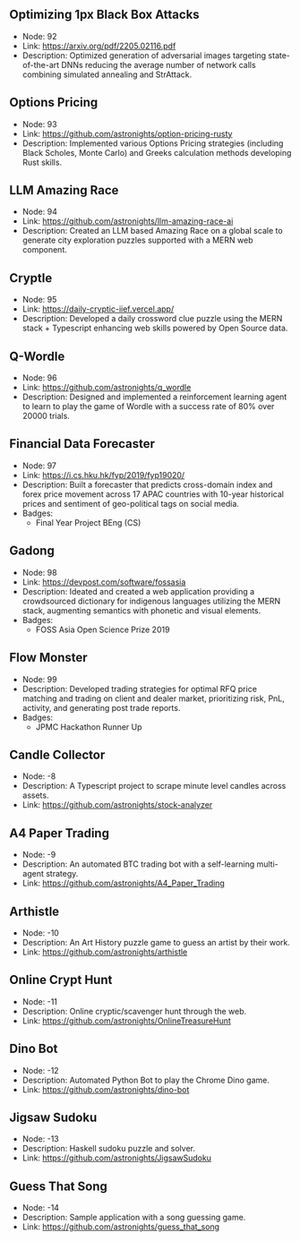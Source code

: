 ## Optimizing 1px Black Box Attacks

- Node: 92
- Link: https://arxiv.org/pdf/2205.02116.pdf
- Description: Optimized generation of adversarial images targeting state-of-the-art DNNs reducing the average number of network calls combining simulated annealing and StrAttack.

## Options Pricing

- Node: 93
- Link: https://github.com/astronights/option-pricing-rusty
- Description: Implemented various Options Pricing strategies (including Black Scholes, Monte Carlo) and Greeks calculation methods developing Rust skills. 

## LLM Amazing Race

- Node: 94
- Link: https://github.com/astronights/llm-amazing-race-ai
- Description: Created an LLM based Amazing Race on a global scale to generate city exploration puzzles supported with a MERN web component.

## Cryptle

- Node: 95
- Link: https://daily-cryptic-iief.vercel.app/
- Description: Developed a daily crossword clue puzzle using the MERN stack + Typescript enhancing web skills powered by Open Source data. 

## Q-Wordle

- Node: 96
- Link: https://github.com/astronights/q_wordle
- Description: Designed and implemented a reinforcement learning agent to learn to play the game of Wordle with a success rate of 80% over 20000 trials.

## Financial Data Forecaster

- Node: 97
- Link: https://i.cs.hku.hk/fyp/2019/fyp19020/
- Description: Built a forecaster that predicts cross-domain index and forex price movement across 17 APAC countries with 10-year historical prices and sentiment of geo-political tags on social media.
- Badges:
  - Final Year Project BEng (CS)

## Gadong

- Node: 98
- Link: https://devpost.com/software/fossasia
- Description: Ideated and created a web application providing a crowdsourced dictionary for indigenous languages utilizing the MERN stack, augmenting semantics with phonetic and visual elements.
- Badges:
  - FOSS Asia Open Science Prize 2019

## Flow Monster

- Node: 99
- Description: Developed trading strategies for optimal RFQ price matching and trading on client and dealer market,
 prioritizing risk, PnL, activity, and generating post trade reports.
- Badges:
  - JPMC Hackathon Runner Up

## Candle Collector

- Node: -8
- Description: A Typescript project to scrape minute level candles across assets.
- Link: https://github.com/astronights/stock-analyzer

## A4 Paper Trading

- Node: -9
- Description: An automated BTC trading bot with a self-learning multi-agent strategy.
- Link: https://github.com/astronights/A4_Paper_Trading

## Arthistle

- Node: -10
- Description: An Art History puzzle game to guess an artist by their work.
- Link: https://github.com/astronights/arthistle

## Online Crypt Hunt

- Node: -11
- Description: Online cryptic/scavenger hunt through the web.
- Link: https://github.com/astronights/OnlineTreasureHunt

## Dino Bot

- Node: -12
- Description: Automated Python Bot to play the Chrome Dino game.
- Link: https://github.com/astronights/dino-bot

## Jigsaw Sudoku

- Node: -13
- Description: Haskell sudoku puzzle and solver.
- Link: https://github.com/astronights/JigsawSudoku

## Guess That Song

- Node: -14
- Description: Sample application with a song guessing game.
- Link: https://github.com/astronights/guess_that_song
